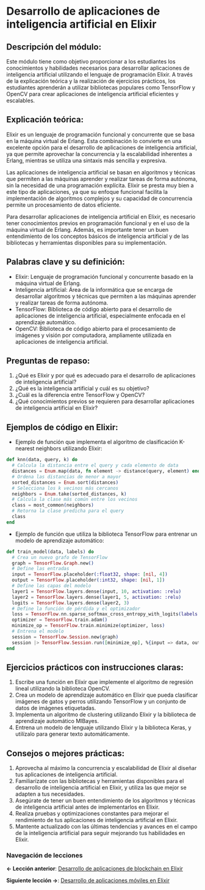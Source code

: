 
# Desarrollo de aplicaciones de inteligencia artificial en Elixir

## Descripción del módulo:

Este módulo tiene como objetivo proporcionar a los estudiantes los conocimientos y habilidades necesarios para desarrollar aplicaciones de inteligencia artificial utilizando el lenguaje de programación Elixir. A través de la explicación teórica y la realización de ejercicios prácticos, los estudiantes aprenderán a utilizar bibliotecas populares como TensorFlow y OpenCV para crear aplicaciones de inteligencia artificial eficientes y escalables.

## Explicación teórica:

Elixir es un lenguaje de programación funcional y concurrente que se basa en la máquina virtual de Erlang. Esta combinación lo convierte en una excelente opción para el desarrollo de aplicaciones de inteligencia artificial, ya que permite aprovechar la concurrencia y la escalabilidad inherentes a Erlang, mientras se utiliza una sintaxis más sencilla y expresiva.

Las aplicaciones de inteligencia artificial se basan en algoritmos y técnicas que permiten a las máquinas aprender y realizar tareas de forma autónoma, sin la necesidad de una programación explícita. Elixir se presta muy bien a este tipo de aplicaciones, ya que su enfoque funcional facilita la implementación de algoritmos complejos y su capacidad de concurrencia permite un procesamiento de datos eficiente.

Para desarrollar aplicaciones de inteligencia artificial en Elixir, es necesario tener conocimientos previos en programación funcional y en el uso de la máquina virtual de Erlang. Además, es importante tener un buen entendimiento de los conceptos básicos de inteligencia artificial y de las bibliotecas y herramientas disponibles para su implementación.

## Palabras clave y su definición:

- Elixir: Lenguaje de programación funcional y concurrente basado en la máquina virtual de Erlang.
- Inteligencia artificial: Área de la informática que se encarga de desarrollar algoritmos y técnicas que permiten a las máquinas aprender y realizar tareas de forma autónoma.
- TensorFlow: Biblioteca de código abierto para el desarrollo de aplicaciones de inteligencia artificial, especialmente enfocada en el aprendizaje automático.
- OpenCV: Biblioteca de código abierto para el procesamiento de imágenes y visión por computadora, ampliamente utilizada en aplicaciones de inteligencia artificial.

## Preguntas de repaso:

1. ¿Qué es Elixir y por qué es adecuado para el desarrollo de aplicaciones de inteligencia artificial?
2. ¿Qué es la inteligencia artificial y cuál es su objetivo?
3. ¿Cuál es la diferencia entre TensorFlow y OpenCV?
4. ¿Qué conocimientos previos se requieren para desarrollar aplicaciones de inteligencia artificial en Elixir?

## Ejemplos de código en Elixir:

- Ejemplo de función que implementa el algoritmo de clasificación K-nearest neighbors utilizando Elixir:

```elixir
def knn(data, query, k) do
  # Calcula la distancia entre el query y cada elemento de data
  distances = Enum.map(data, fn element -> distance(query, element) end)
  # Ordena las distancias de menor a mayor
  sorted_distances = Enum.sort(distances)
  # Selecciona los k vecinos más cercanos
  neighbors = Enum.take(sorted_distances, k)
  # Calcula la clase más común entre los vecinos
  class = most_common(neighbors)
  # Retorna la clase predicha para el query
  class
end
```

- Ejemplo de función que utiliza la biblioteca TensorFlow para entrenar un modelo de aprendizaje automático:

```elixir
def train_model(data, labels) do
  # Crea un nuevo grafo de TensorFlow
  graph = TensorFlow.Graph.new()
  # Define las entradas
  input = TensorFlow.placeholder(:float32, shape: [nil, 4])
  output = TensorFlow.placeholder(:int32, shape: [nil, 1])
  # Define las capas del modelo
  layer1 = TensorFlow.layers.dense(input, 10, activation: :relu)
  layer2 = TensorFlow.layers.dense(layer1, 5, activation: :relu)
  logits = TensorFlow.layers.dense(layer2, 3)
  # Define la función de pérdida y el optimizador
  loss = TensorFlow.nn.sparse_softmax_cross_entropy_with_logits(labels: output, logits: logits)
  optimizer = TensorFlow.train.adam()
  minimize_op = TensorFlow.train.minimize(optimizer, loss)
  # Entrena el modelo
  session = TensorFlow.Session.new(graph)
  session |> TensorFlow.Session.run([minimize_op], %{input => data, output => labels})
end
```

## Ejercicios prácticos con instrucciones claras:

1. Escribe una función en Elixir que implemente el algoritmo de regresión lineal utilizando la biblioteca OpenCV.
2. Crea un modelo de aprendizaje automático en Elixir que pueda clasificar imágenes de gatos y perros utilizando TensorFlow y un conjunto de datos de imágenes etiquetadas.
3. Implementa un algoritmo de clustering utilizando Elixir y la biblioteca de aprendizaje automático MlBayes.
4. Entrena un modelo de lenguaje utilizando Elixir y la biblioteca Keras, y utilízalo para generar texto automáticamente.

## Consejos o mejores prácticas:

1. Aprovecha al máximo la concurrencia y escalabilidad de Elixir al diseñar tus aplicaciones de inteligencia artificial.
2. Familiarízate con las bibliotecas y herramientas disponibles para el desarrollo de inteligencia artificial en Elixir, y utiliza las que mejor se adapten a tus necesidades.
3. Asegúrate de tener un buen entendimiento de los algoritmos y técnicas de inteligencia artificial antes de implementarlos en Elixir.
4. Realiza pruebas y optimizaciones constantes para mejorar el rendimiento de tus aplicaciones de inteligencia artificial en Elixir.
5. Mantente actualizado con las últimas tendencias y avances en el campo de la inteligencia artificial para seguir mejorando tus habilidades en Elixir.

### Navegación de lecciones

**<- Lección anterior**: [Desarrollo de aplicaciones de blockchain en Elixir](desarrollo_de_aplicaciones_de_blockchain_en_elixir.md)

**Siguiente lección ->**: [Desarrollo de aplicaciones móviles en Elixir](desarrollo_de_aplicaciones_moviles_en_elixir.md)

